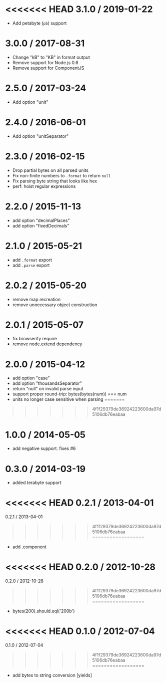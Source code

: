 <<<<<<< HEAD
3.1.0 / 2019-01-22
==================

  * Add petabyte (`pb`) support

3.0.0 / 2017-08-31
==================

  * Change "kB" to "KB" in format output
  * Remove support for Node.js 0.6
  * Remove support for ComponentJS

2.5.0 / 2017-03-24
==================

  * Add option "unit"

2.4.0 / 2016-06-01
==================

  * Add option "unitSeparator"

2.3.0 / 2016-02-15
==================

  * Drop partial bytes on all parsed units
  * Fix non-finite numbers to `.format` to return `null`
  * Fix parsing byte string that looks like hex
  * perf: hoist regular expressions

2.2.0 / 2015-11-13
==================

  * add option "decimalPlaces"
  * add option "fixedDecimals"

2.1.0 / 2015-05-21
==================

  * add `.format` export
  * add `.parse` export

2.0.2 / 2015-05-20
==================

  * remove map recreation
  * remove unnecessary object construction

2.0.1 / 2015-05-07
==================

  * fix browserify require
  * remove node.extend dependency

2.0.0 / 2015-04-12
==================

  * add option "case"
  * add option "thousandsSeparator"
  * return "null" on invalid parse input
  * support proper round-trip: bytes(bytes(num)) === num
  * units no longer case sensitive when parsing
=======
>>>>>>> 4f1f29379de36924223600da97d5106db76eabaa

1.0.0 / 2014-05-05
==================

 * add negative support. fixes #6

0.3.0 / 2014-03-19
==================

 * added terabyte support

<<<<<<< HEAD
0.2.1 / 2013-04-01
=======
0.2.1 / 2013-04-01 
>>>>>>> 4f1f29379de36924223600da97d5106db76eabaa
==================

  * add .component

<<<<<<< HEAD
0.2.0 / 2012-10-28
=======
0.2.0 / 2012-10-28 
>>>>>>> 4f1f29379de36924223600da97d5106db76eabaa
==================

  * bytes(200).should.eql('200b')

<<<<<<< HEAD
0.1.0 / 2012-07-04
=======
0.1.0 / 2012-07-04 
>>>>>>> 4f1f29379de36924223600da97d5106db76eabaa
==================

  * add bytes to string conversion [yields]
